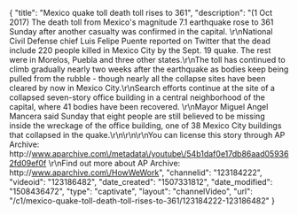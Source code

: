 {
    "title": "Mexico quake toll death toll rises to 361",
    "description": "(1 Oct 2017) The death toll from Mexico's magnitude 7.1 earthquake rose to 361 Sunday after another casualty was confirmed in the capital. \r\nNational Civil Defense chief Luis Felipe Puente reported on Twitter that the dead include 220 people killed in Mexico City by the Sept. 19 quake. The rest were in Morelos, Puebla and three other states.\r\nThe toll has continued to climb gradually nearly two weeks after the earthquake as bodies keep being pulled from the rubble - though nearly all the collapse sites have been cleared by now in Mexico City.\r\nSearch efforts continue at the site of a collapsed seven-story office building in a central neighborhood of the capital, where 41 bodies have been recovered. \r\nMayor Miguel Angel Mancera said Sunday that eight people are still believed to be missing inside the wreckage of the office building, one of 38 Mexico City buildings that collapsed in the quake.\r\n\r\n\r\nYou can license this story through AP Archive: http:\/\/www.aparchive.com\/metadata\/youtube\/54b1daf0e17db86aad059362fd09ef0f \r\nFind out more about AP Archive: http:\/\/www.aparchive.com\/HowWeWork",
    "channelid": "123184222",
    "videoid": "123186482",
    "date_created": "1507331812",
    "date_modified": "1508436472",
    "type": "captivate",
    "layout": "channelVideo",
    "url": "\/c1\/mexico-quake-toll-death-toll-rises-to-361\/123184222-123186482"
}